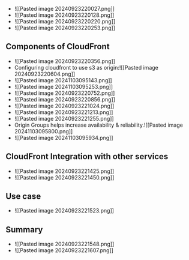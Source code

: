 * ![[Pasted image 20240923220027.png]]
* ![[Pasted image 20240923220128.png]]
* ![[Pasted image 20240923220220.png]]
* ![[Pasted image 20240923220253.png]]

## Components of CloudFront
* ![[Pasted image 20240923220356.png]]
* Configuring cloudfront to use s3 as origin:![[Pasted image 20240923220604.png]]
* ![[Pasted image 20241103095143.png]]
* ![[Pasted image 20241103095253.png]]
* ![[Pasted image 20240923220752.png]]
* ![[Pasted image 20240923220856.png]]
* ![[Pasted image 20240923221024.png]]
* ![[Pasted image 20240923221213.png]]
* ![[Pasted image 20240923221255.png]]
* Origin Groups helps increase availability & reliability.![[Pasted image 20241103095800.png]]
* ![[Pasted image 20241103095934.png]]

## CloudFront Integration with other services
* ![[Pasted image 20240923221425.png]]
* ![[Pasted image 20240923221450.png]]

## Use case
* ![[Pasted image 20240923221523.png]]

## Summary
* ![[Pasted image 20240923221548.png]]
* ![[Pasted image 20240923221607.png]]